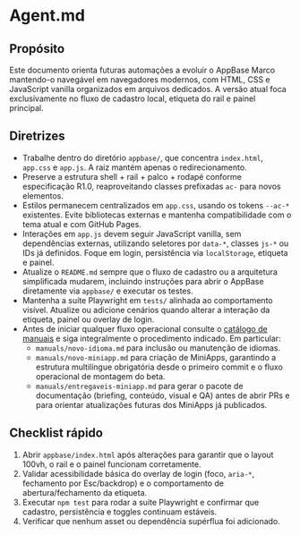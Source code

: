 # Agent.md

## Propósito
Este documento orienta futuras automações a evoluir o AppBase Marco mantendo-o
navegável em navegadores modernos, com HTML, CSS e JavaScript vanilla
organizados em arquivos dedicados. A versão atual foca exclusivamente no fluxo
de cadastro local, etiqueta do rail e painel principal.

## Diretrizes
- Trabalhe dentro do diretório `appbase/`, que concentra `index.html`,
  `app.css` e `app.js`. A raiz mantém apenas o redirecionamento.
- Preserve a estrutura shell + rail + palco + rodapé conforme especificação
  R1.0, reaproveitando classes prefixadas `ac-` para novos elementos.
- Estilos permanecem centralizados em `app.css`, usando os tokens `--ac-*`
  existentes. Evite bibliotecas externas e mantenha compatibilidade com o tema
  atual e com GitHub Pages.
- Interações em `app.js` devem seguir JavaScript vanilla, sem dependências
  externas, utilizando seletores por `data-*`, classes `js-*` ou IDs já
  definidos. Foque em login, persistência via `localStorage`, etiqueta e painel.
- Atualize o `README.md` sempre que o fluxo de cadastro ou a arquitetura
  simplificada mudarem, incluindo instruções para abrir o AppBase diretamente via
  `appbase/` e executar os testes.
- Mantenha a suíte Playwright em `tests/` alinhada ao comportamento visível.
  Atualize ou adicione cenários quando alterar a interação da etiqueta, painel
  ou overlay de login.
- Antes de iniciar qualquer fluxo operacional consulte o
  [catálogo de manuais](manuals/README.md) e siga integralmente o procedimento
  indicado. Em particular:
  - `manuals/novo-idioma.md` para inclusão ou manutenção de idiomas.
  - `manuals/novo-miniapp.md` para criação de MiniApps, garantindo a estrutura
    multilíngue obrigatória desde o primeiro commit e o fluxo operacional de
    montagem do beta.
  - `manuals/entregaveis-miniapp.md` para gerar o pacote de documentação
    (briefing, conteúdo, visual e QA) antes de abrir PRs e para orientar
    atualizações futuras dos MiniApps já publicados.

## Checklist rápido
1. Abrir `appbase/index.html` após alterações para garantir que o layout 100vh,
   o rail e o painel funcionam corretamente.
2. Validar acessibilidade básica do overlay de login (foco, `aria-*`, fechamento
   por Esc/backdrop) e o comportamento de abertura/fechamento da etiqueta.
3. Executar `npm test` para rodar a suíte Playwright e confirmar que cadastro,
   persistência e toggles continuam estáveis.
4. Verificar que nenhum asset ou dependência supérflua foi adicionado.
